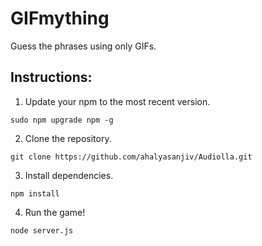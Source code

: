 # GIFmything
Guess the phrases using only GIFs.

## Instructions:
1. Update your npm to the most recent version.
```
sudo npm upgrade npm -g
```
2. Clone the repository.
```
git clone https://github.com/ahalyasanjiv/Audiolla.git
```

3. Install dependencies.
```
npm install
```

4. Run the game!
```
node server.js
```
